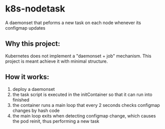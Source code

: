 # k8s-nodetask
A daemonset that peforms a new task on each node whenever its configmap updates

## Why this project:
Kubernetes does not implement a "daemonset + job" mechanism. This project is meant achieve it with minimal structure. 

## How it works:
1. deploy a daemonset
2. the task script is executed in the initContainer so that it can run into finished
3. the container runs a main loop that every 2 seconds checks configmap changes by hash code 
4. the main loop exits when detecting configmap change, which causes the pod reinit, thus performing a new task